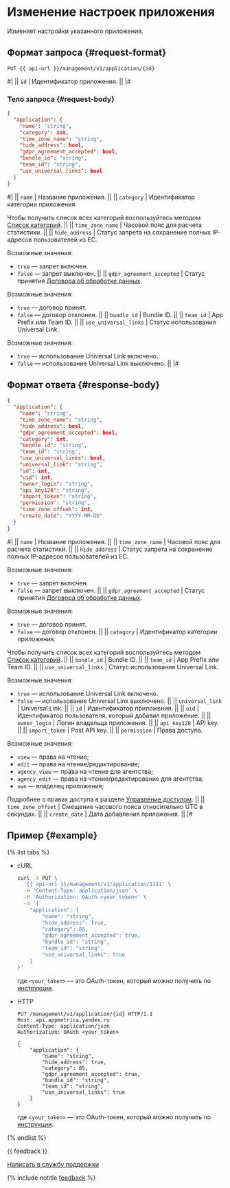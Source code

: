 # Изменение настроек приложения

Изменяет настройки указанного приложения.

## Формат запроса {#request-format}

```
PUT {{ api-url }}/management/v1/application/{id}
```

#|
|| `id` | Идентификатор приложения. ||
|#

### Тело запроса {#request-body}

```json translate=no
{
  "application": {
    "name": "string",
    "category": int,
    "time_zone_name": "string",
    "hide_address": bool,
    "gdpr_agreement_accepted": bool,
    "bundle_id": "string",
    "team_id": "string",
    "use_universal_links": bool
  }
}
```

#|
|| `name` | Название приложения. ||
|| `category` | Идентификатор категории приложения.

Чтобы получить список всех категорий воспользуйтесь методом [Список категорий](get-categories.md). ||
|| `time_zone_name` | Часовой пояс для расчета статистики. ||
|| `hide_address` | Статус запрета на сохранение полных IP-адресов пользователей из ЕС.

Возможные значения:
- `true` — запрет включен.
- `false` — запрет выключен. ||
|| `gdpr_agreement_accepted` | Статус принятия [Договора об обработке данных](https://yandex.ru/legal/metrica_agreement/).

Возможные значения:
- `true` — договор принят.
- `false` — договор отклонен. ||
|| `bundle_id` | Bundle ID. ||
|| `team_id` | App Prefix или Team ID. ||
|| `use_universal_links` | Статус использования Universal Link.

Возможные значения:
- `true` — использование Universal Link включено.
- `false` — использование Universal Link выключено. ||
|#

## Формат ответа {#response-body}

```json translate=no
{
  "application": {
    "name": "string",
    "time_zone_name": "string",
    "hide_address": bool,
    "gdpr_agreement_accepted": bool,
    "category": int,
    "bundle_id": "string",
    "team_id": "string",
    "use_universal_links": bool,
    "universal_link": "string",
    "id": int,
    "uid": int,
    "owner_login": "string",
    "api_key128": "string",
    "import_token": "string",
    "permission": "string",
    "time_zone_offset": int,
    "create_date": "YYYY-MM-DD"
  }
}
```

#|
|| `name` | Название приложения. ||
|| `time_zone_name` | Часовой пояс для расчета статистики. ||
|| `hide_address` | Статус запрета на сохранение полных IP-адресов пользователей из ЕС.

Возможные значения:
- `true` — запрет включен.
- `false` — запрет выключен. ||
|| `gdpr_agreement_accepted` | Статус принятия [Договора об обработке данных](https://yandex.ru/legal/metrica_agreement/).

Возможные значения:
- `true` — договор принят.
- `false` — договор отклонен. ||
|| `category` | Идентификатор категории приложения.

Чтобы получить список всех категорий воспользуйтесь методом [Список категорий](get-categories.md). ||
|| `bundle_id` | Bundle ID. ||
|| `team_id` | App Prefix или Team ID. ||
|| `use_universal_links` | Статус использования Universal Link.

Возможные значения:
- `true` — использование Universal Link включено.
- `false` — использование Universal Link выключено. ||
|| `universal_link` | Universal Link. ||
|| `id` | Идентификатор приложения. ||
|| `uid` | Идентификатор пользователя, который добавил приложение. ||
|| `owner_login` | Логин владельца приложения. ||
|| `api_key128` | API key. ||
|| `import_token` | Post API key. ||
|| `permission` | Права доступа.

Возможные значения:

- `view` — права на чтение;
- `edit` — права на чтение/редактирование;
- `agency_view` — права на чтение для агентства;
- `agency_edit` — права на чтение/редактирование для агентства;
- `own` — владелец приложения;

Подробнее о правах доступа в разделе [Управление доступом](../../../common/access.md). ||
|| `time_zone_offset` | Смещение часового пояса относительно UTC в секундах. ||
|| `create_date` | Дата добавления приложения. ||
|#

## Пример {#example}

{% list tabs %}

- cURL

  ```bash translate=no
  curl -X PUT \
    '{{ api-url }}/management/v1/application/1111' \
    -H 'Content-Type: application/json' \
    -H 'Authorization: OAuth <your_token>' \
    -d '{
      "application": {
          "name": "string",
          "hide_address": true,
          "category": 85,
          "gdpr_agreement_accepted": true,
          "bundle_id": "string",
          "team_id": "string",
          "use_universal_links": true
      }
  }'
  ```

  где `<your_token>` — это OAuth-токен, который можно получить по [инструкции](../../intro/authorization.md#get-oauth-token).

- HTTP

  ```http translate=no
  PUT /management/v1/application/{id} HTTP/1.1
  Host: api.appmetrica.yandex.ru
  Content-Type: application/json
  Authorization: OAuth <your_token>
  
  {
      "application": {
          "name": "string",
          "hide_address": true,
          "category": 85,
          "gdpr_agreement_accepted": true,
          "bundle_id": "string",
          "team_id": "string",
          "use_universal_links": true
      }
  }
  ```

  где `<your_token>` — это OAuth-токен, который можно получить по [инструкции](../../intro/authorization.md#get-oauth-token).

{% endlist %}

{{ feedback }}

<a href="../../../troubleshooting/feedback-new.html">
  <span class="button">Написать в службу поддержки</span>
</a>

{% include notitle [feedback](../../../_includes/feedback-button.md) %}
